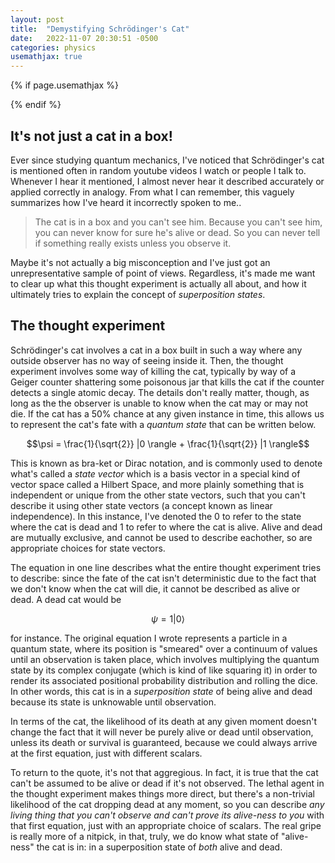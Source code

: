 ```yaml
---
layout: post
title:  "Demystifying Schrödinger's Cat"
date:   2022-11-07 20:30:51 -0500
categories: physics
usemathjax: true
---
```


   <!-- for mathjax support -->
{% if page.usemathjax %}
  <script type="text/x-mathjax-config">
    MathJax.Hub.Config({
    TeX: { equationNumbers: { autoNumber: "AMS" } }
    });
  </script>
  <script type="text/javascript" async src="https://cdn.mathjax.org/mathjax/latest/MathJax.js?config=TeX-AMS-MML_HTMLorMML"></script>
{% endif %}


## It's not just a cat in a box!
Ever since studying quantum mechanics, I've noticed that Schrödinger's cat is mentioned often in random youtube videos I watch or people I talk to. Whenever I hear it mentioned, I almost never hear it described accurately or applied correctly in analogy. From what I can remember, this vaguely summarizes how I've heard it incorrectly spoken to me..

> The cat is in a box and you can't see him. Because you can't see him, you can never know for sure he's alive or dead. So you can never tell if something really exists unless you observe it.

Maybe it's not actually a big misconception and I've just got an unrepresentative sample of point of views. Regardless, it's made me want to clear up what this thought experiment is actually all about, and how it ultimately tries to explain the concept of *superposition states*.

## The thought experiment
Schrödinger's cat involves a cat in a box built in such a way where any outside observer has no way of seeing inside it. Then, the thought experiment involves some way of killing the cat, typically by way of a Geiger counter shattering some poisonous jar that kills the cat if the counter detects a single atomic decay. The details don't really matter, though, as long as the the observer is unable to know when the cat may or may not die. If the cat has a 50% chance at any given instance in time, this allows us to represent the cat's fate with a *quantum state* that can be written below.

$$\psi = \frac{1}{\sqrt{2}} |0 \rangle + \frac{1}{\sqrt{2}} |1 \rangle$$

This is known as bra-ket or Dirac notation, and is commonly used to denote what's called a *state vector* which is a basis vector in a special kind of vector space called a Hilbert Space, and more plainly something that is independent or unique from the other state vectors, such that you can't describe it using other state vectors (a concept known as linear independence). In this instance, I've denoted the 0 to refer to the state where the cat is dead and 1 to refer to where the cat is alive. Alive and dead are mutually exclusive, and cannot be used to describe eachother, so are appropriate choices for state vectors. 

The equation in one line describes what the entire thought experiment tries to describe: since the fate of the cat isn't deterministic due to the fact that we don't know when the cat will die, it cannot be described as alive or dead. A dead cat would be

$$\psi = 1 |0 \rangle$$

for instance. The original equation I wrote represents a particle in a quantum state, where its position is "smeared" over a continuum of values until an observation is taken place, which involves multiplying the quantum state by its complex conjugate (which is kind of like squaring it) in order to render its associated positional probability distribution and rolling the dice. In other words, this cat is in a *superposition state* of being alive and dead because its state is unknowable until observation.

In terms of the cat, the likelihood of its death at any given moment doesn't change the fact that it will never be purely alive or dead until observation, unless its death or survival is guaranteed, because we could always arrive at the first equation, just with different scalars. 

To return to the quote, it's not that aggregious. In fact, it is true that the cat can't be assumed to be alive or dead if it's not observed. The lethal agent in the thought experiment makes things more direct, but there's a non-trivial likelihood of the cat dropping dead at any moment, so you can describe *any living thing that you can't observe and can't prove its alive-ness to you* with that first equation, just with an appropriate choice of scalars. The real gripe is really more of a nitpick, in that, truly, we do know what state of "alive-ness" the cat is in: in a superposition state of *both* alive and dead.